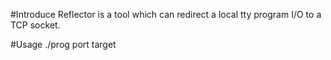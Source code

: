 #Introduce
Reflector is a tool which can redirect a local tty program I/O to a TCP socket.

#Usage
./prog port target
